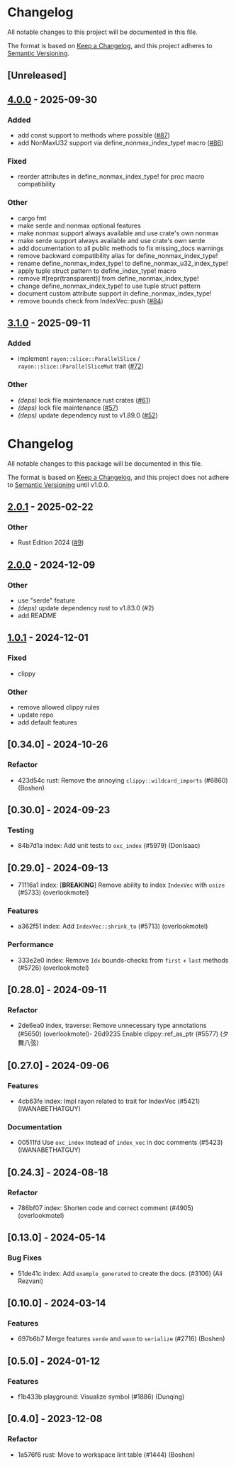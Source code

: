 # Changelog

All notable changes to this project will be documented in this file.

The format is based on [Keep a Changelog](https://keepachangelog.com/en/1.0.0/),
and this project adheres to [Semantic Versioning](https://semver.org/spec/v2.0.0.html).

## [Unreleased]

## [4.0.0](https://github.com/oxc-project/oxc-index-vec/compare/v3.1.0...v4.0.0) - 2025-09-30

### Added

- add const support to methods where possible ([#87](https://github.com/oxc-project/oxc-index-vec/pull/87))
- add NonMaxU32 support via define_nonmax_index_type! macro ([#86](https://github.com/oxc-project/oxc-index-vec/pull/86))

### Fixed

- reorder attributes in define_nonmax_index_type! for proc macro compatibility

### Other

- cargo fmt
- make serde and nonmax optional features
- make nonmax support always available and use crate's own nonmax
- make serde support always available and use crate's own serde
- add documentation to all public methods to fix missing_docs warnings
- remove backward compatibility alias for define_nonmax_index_type!
- rename define_nonmax_index_type! to define_nonmax_u32_index_type!
- apply tuple struct pattern to define_index_type! macro
- remove #[repr(transparent)] from define_nonmax_index_type!
- change define_nonmax_index_type! to use tuple struct pattern
- document custom attribute support in define_nonmax_index_type!
- remove bounds check from IndexVec::push ([#84](https://github.com/oxc-project/oxc-index-vec/pull/84))

## [3.1.0](https://github.com/oxc-project/oxc-index-vec/compare/v3.0.0...v3.1.0) - 2025-09-11

### Added

- implement `rayon::slice::ParallelSlice` / `rayon::slice::ParallelSliceMut` trait ([#72](https://github.com/oxc-project/oxc-index-vec/pull/72))

### Other

- *(deps)* lock file maintenance rust crates ([#61](https://github.com/oxc-project/oxc-index-vec/pull/61))
- *(deps)* lock file maintenance ([#57](https://github.com/oxc-project/oxc-index-vec/pull/57))
- *(deps)* update dependency rust to v1.89.0 ([#52](https://github.com/oxc-project/oxc-index-vec/pull/52))
# Changelog

All notable changes to this package will be documented in this file.

The format is based on [Keep a Changelog](https://keepachangelog.com/en/1.0.0/), and this project does not adhere to [Semantic Versioning](https://semver.org/spec/v2.0.0.html) until v1.0.0.

## [2.0.1](https://github.com/oxc-project/oxc-index-vec/compare/v2.0.0...v2.0.1) - 2025-02-22

### Other

- Rust Edition 2024 ([#9](https://github.com/oxc-project/oxc-index-vec/pull/9))

## [2.0.0](https://github.com/oxc-project/oxc-index-vec/compare/v1.0.1...v2.0.0) - 2024-12-09

### Other

- use "serde" feature
- *(deps)* update dependency rust to v1.83.0 (#2)
- add README

## [1.0.1](https://github.com/oxc-project/oxc-index-vec/compare/v1.0.0...v1.0.1) - 2024-12-01

### Fixed

- clippy

### Other

- remove allowed clippy rules
- update repo
- add default features

## [0.34.0] - 2024-10-26

### Refactor

- 423d54c rust: Remove the annoying `clippy::wildcard_imports` (#6860) (Boshen)

## [0.30.0] - 2024-09-23

### Testing

- 84b7d1a index: Add unit tests to `oxc_index` (#5979) (DonIsaac)

## [0.29.0] - 2024-09-13

- 71116a1 index: [**BREAKING**] Remove ability to index `IndexVec` with `usize` (#5733) (overlookmotel)

### Features

- a362f51 index: Add `IndexVec::shrink_to` (#5713) (overlookmotel)

### Performance

- 333e2e0 index: Remove `Idx` bounds-checks from `first` + `last` methods (#5726) (overlookmotel)

## [0.28.0] - 2024-09-11

### Refactor

- 2de6ea0 index, traverse: Remove unnecessary type annotations (#5650) (overlookmotel)- 26d9235 Enable clippy::ref_as_ptr  (#5577) (夕舞八弦)

## [0.27.0] - 2024-09-06

### Features

- 4cb63fe index: Impl rayon related to trait for IndexVec (#5421) (IWANABETHATGUY)

### Documentation
- 00511fd Use `oxc_index` instead of `index_vec` in doc comments (#5423) (IWANABETHATGUY)

## [0.24.3] - 2024-08-18

### Refactor

- 786bf07 index: Shorten code and correct comment (#4905) (overlookmotel)

## [0.13.0] - 2024-05-14

### Bug Fixes

- 51de41c index: Add `example_generated` to create the docs. (#3106) (Ali Rezvani)

## [0.10.0] - 2024-03-14

### Features
- 697b6b7 Merge features `serde` and `wasm` to `serialize` (#2716) (Boshen)

## [0.5.0] - 2024-01-12

### Features

- f1b433b playground: Visualize symbol (#1886) (Dunqing)

## [0.4.0] - 2023-12-08

### Refactor

- 1a576f6 rust: Move to workspace lint table (#1444) (Boshen)

